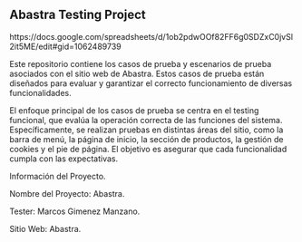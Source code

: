 <h2>Abastra Testing Project</h2>
https://docs.google.com/spreadsheets/d/1ob2pdwOOf82FF6g0SDZxC0jvSl2it5ME/edit#gid=1062489739

Este repositorio contiene los casos de prueba y escenarios de prueba asociados con el sitio web de Abastra. 
Estos casos de prueba están diseñados para evaluar y garantizar el correcto funcionamiento de diversas funcionalidades.

El enfoque principal de los casos de prueba se centra en el testing funcional, que evalúa la operación correcta de las funciones del sistema. Específicamente, se realizan pruebas en distintas áreas del sitio, como la barra de menú, la página de inicio, la sección de productos, la gestión de cookies y el pie de página. El objetivo es asegurar que cada funcionalidad cumpla con las expectativas.

Información del Proyecto.

Nombre del Proyecto: Abastra.

Tester: Marcos Gimenez Manzano.

Sitio Web: Abastra.







